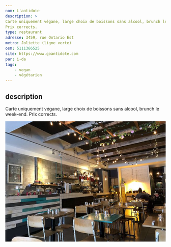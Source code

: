 ```yaml
---
nom: L'antidote
description: >
Carte uniquement végane, large choix de boissons sans alcool, brunch le week-end.
Prix corrects.
type: restaurant
adresse: 3459, rue Ontario Est
metro: Joliette (ligne verte)
osm: 5111366525
site: https://www.goantidote.com
par: i-da
tags:
    - vegan
    - végétarien
---
```


## description

Carte uniquement végane, large choix de boissons sans alcool, brunch le week-end.
Prix corrects.

![L'Antidode](./media/l-antidote.jpg)
